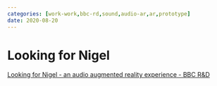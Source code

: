 ```yaml
---
categories: [work-work,bbc-rd,sound,audio-ar,ar,prototype] 
date: 2020-08-20
---
```


# Looking for Nigel

[Looking for Nigel - an audio augmented reality experience - BBC R&D](https://www.bbc.co.uk/rd/blog/2021-01-audio-augmented-reality-spatial-voice)
